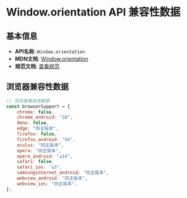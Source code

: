 # Window.orientation API 兼容性数据

## 基本信息

- **API名称**: `Window.orientation`
- **MDN文档**: [Window.orientation](https://developer.mozilla.org/docs/Web/API/Window/orientation)
- **规范文档**: [查看规范](https://compat.spec.whatwg.org/#dfn-window-orientation-angle)

## 浏览器兼容性数据

```javascript
// 浏览器兼容性数据
const browserSupport = {
    chrome: false,
    chrome_android: "18",
    deno: false,
    edge: "同主版本",
    firefox: false,
    firefox_android: "44",
    oculus: "同主版本",
    opera: "同主版本",
    opera_android: "≤14",
    safari: false,
    safari_ios: "≤3",
    samsunginternet_android: "同主版本",
    webview_android: "同主版本",
    webview_ios: "同主版本",
};

```

